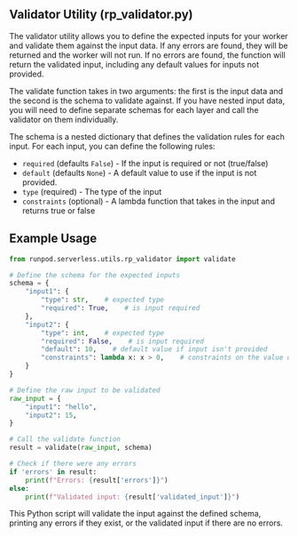 ## Validator Utility (rp_validator.py)

The validator utility allows you to define the expected inputs for your worker and validate them against the input data. If any errors are found, they will be returned and the worker will not run. If no errors are found, the function will return the validated input, including any default values for inputs not provided.

The validate function takes in two arguments: the first is the input data and the second is the schema to validate against. If you have nested input data, you will need to define separate schemas for each layer and call the validator on them individually.

The schema is a nested dictionary that defines the validation rules for each input. For each input, you can define the following rules:

- `required` (defaults `False`) - If the input is required or not (true/false)
- `default` (defaults `None`) - A default value to use if the input is not provided.
- `type` (required) - The type of the input
- `constraints` (optional) - A lambda function that takes in the input and returns true or false

## Example Usage

```python
from runpod.serverless.utils.rp_validator import validate

# Define the schema for the expected inputs
schema = {
    "input1": {
        "type": str,    # expected type
        "required": True,    # is input required
    },
    "input2": {
        "type": int,    # expected type
        "required": False,    # is input required
        "default": 10,    # default value if input isn't provided
        "constraints": lambda x: x > 0,    # constraints on the value of the input
    }
}

# Define the raw input to be validated
raw_input = {
    "input1": "hello",
    "input2": 15,
}

# Call the validate function
result = validate(raw_input, schema)

# Check if there were any errors
if 'errors' in result:
    print(f"Errors: {result['errors']}")
else:
    print(f"Validated input: {result['validated_input']}")
```

This Python script will validate the input against the defined schema, printing any errors if they exist, or the validated input if there are no errors.
